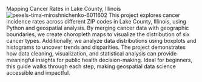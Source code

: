 Mapping Cancer Rates in Lake County, Illinois
![pexels-tima-miroshnichenko-6011602](https://github.com/user-attachments/assets/e3618adf-a824-4cd6-a652-889bdf219021)
This project explores cancer incidence rates across different ZIP codes in Lake County, Illinois, using Python and geospatial analysis. By merging cancer data with geographic boundaries, we create choropleth maps to visualize the distribution of six cancer types. Additionally, we analyze data distributions using boxplots and histograms to uncover trends and disparities. The project demonstrates how data cleaning, visualization, and statistical analysis can provide meaningful insights for public health decision-making. Ideal for beginners, this guide walks through each step, making geospatial data science accessible and impactful.
